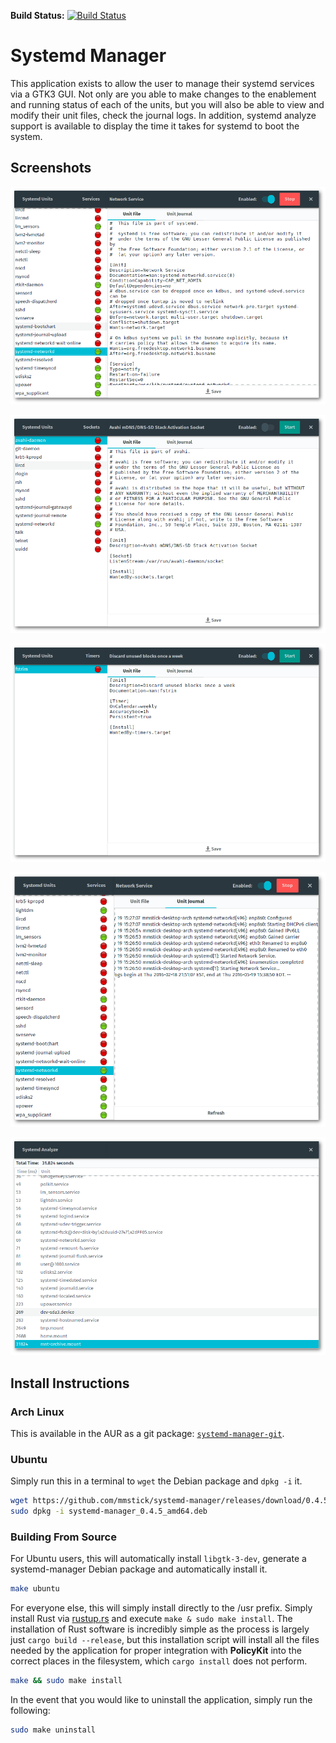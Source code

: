 **Build Status:** [![Build Status](https://travis-ci.org/mmstick/systemd-manager.png?branch=master)](https://travis-ci.org/mmstick/systemd-manager)

# Systemd Manager

This application exists to allow the user to manage their systemd services via a GTK3 GUI. Not only are you able to make changes to the enablement and running status of each of the units, but you will also be able to view and modify their unit files, check the journal logs. In addition, systemd analyze support is available to display the time it takes for systemd to boot the system.

## Screenshots

![Services](screenshot-services.png)

![Sockets](screenshot-sockets.png)

![Timers](screenshot-timers.png)

![Journal](screenshot-journal.png)

![Analyze](screenshot-analyze.png)

## Install Instructions

### Arch Linux

This is available in the AUR as a git package: [`systemd-manager-git`](https://aur.archlinux.org/packages/systemd-manager-git/).

### Ubuntu

Simply run this in a terminal to `wget` the Debian package and `dpkg -i` it.

```sh
wget https://github.com/mmstick/systemd-manager/releases/download/0.4.5/systemd-manager_0.4.5_amd64.deb
sudo dpkg -i systemd-manager_0.4.5_amd64.deb
```

### Building From Source

For Ubuntu users, this will automatically install `libgtk-3-dev`, generate a systemd-manager Debian package and automatically install it.

```sh
make ubuntu
```

For everyone else, this will simply install directly to the /usr prefix. Simply install Rust via [rustup.rs](https://www.rustup.rs/) and execute `make & sudo make install`. The installation of Rust software is incredibly simple as the process is largely just `cargo build --release`, but this installation script will install all the files needed by the application for proper integration with **PolicyKit** into the correct places in the filesystem, which `cargo install` does not perform.

```sh
make && sudo make install
```

In the event that you would like to uninstall the application, simply run the following:

```sh
sudo make uninstall
```

